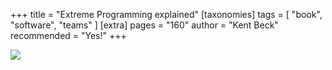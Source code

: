 +++
title = "Extreme Programming explained"
[taxonomies]
tags = [ "book", "software", "teams" ]
[extra]
pages = "160"
author = "Kent Beck"
recommended = "Yes!"
+++

<a target="_blank"  href="https://www.amazon.de/gp/product/0321278658/ref=as_li_tl?ie=UTF8&camp=1638&creative=6742&creativeASIN=0321278658&linkCode=as2&tag=chemaclass-21&linkId=52a60a4fcb77efaf67943eaba7f7b52f"><img border="0" src="//ws-eu.amazon-adsystem.com/widgets/q?_encoding=UTF8&MarketPlace=DE&ASIN=0321278658&ServiceVersion=20070822&ID=AsinImage&WS=1&Format=_SL250_&tag=chemaclass-21" ></a>

<!-- more -->
